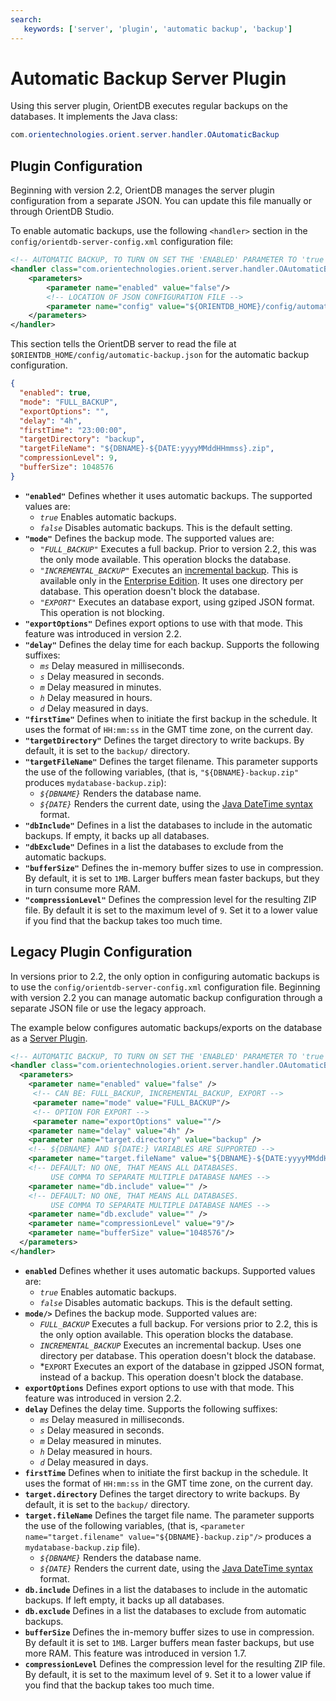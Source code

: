 ```yaml
---
search:
   keywords: ['server', 'plugin', 'automatic backup', 'backup']
---
```


# Automatic Backup Server Plugin

Using this server plugin, OrientDB executes regular backups on the databases.  It implements the Java class:

```java
com.orientechnologies.orient.server.handler.OAutomaticBackup
```


## Plugin Configuration

Beginning with version 2.2, OrientDB manages the server plugin configuration from a separate JSON.  You can update this file manually or through OrientDB Studio.

To enable automatic backups, use the following `<handler>` section in the `config/orientdb-server-config.xml` configuration file:

```xml
<!-- AUTOMATIC BACKUP, TO TURN ON SET THE 'ENABLED' PARAMETER TO 'true' -->
<handler class="com.orientechnologies.orient.server.handler.OAutomaticBackup">
    <parameters>
        <parameter name="enabled" value="false"/>
        <!-- LOCATION OF JSON CONFIGURATION FILE -->
        <parameter name="config" value="${ORIENTDB_HOME}/config/automatic-backup.json"/>
    </parameters>
</handler>
```

This section tells the OrientDB server to read the file at `$ORIENTDB_HOME/config/automatic-backup.json` for the automatic backup configuration.

```json
{
  "enabled": true,
  "mode": "FULL_BACKUP",
  "exportOptions": "",
  "delay": "4h",
  "firstTime": "23:00:00",
  "targetDirectory": "backup",
  "targetFileName": "${DBNAME}-${DATE:yyyyMMddHHmmss}.zip",
  "compressionLevel": 9,
  "bufferSize": 1048576
}
```

- **`"enabled"`** Defines whether it uses automatic backups.  The supported values are:
  - *`true`* Enables automatic backups.
  - *`false`* Disables automatic backups.  This is the default setting.
- **`"mode"`** Defines the backup mode.  The supported values are:
  - *`"FULL_BACKUP"`* Executes a full backup.  Prior to version 2.2, this was the only mode available.  This operation blocks the database.
  - *`"INCREMENTAL_BACKUP"`* Executes an [incremental backup](Incremental-Backup-And-Restore.md).  This is available only in the [Enterprise Edition](Enterprise-Edition.md).  It uses one directory per database.  This operation doesn't block the database.
  - *`"EXPORT"`* Executes an database export, using gziped JSON format. This operation is not blocking.
- **`"exportOptions"`** Defines export options to use with that mode.  This feature was introduced in version 2.2.
- **`"delay"`** Defines the delay time for each backup.  Supports the following suffixes:
  - *`ms`* Delay measured in milliseconds.
  - *`s`* Delay measured in seconds.
  - *`m`* Delay measured in minutes.
  - *`h`* Delay measured in hours.
  - *`d`* Delay measured in days.
- **`"firstTime"`** Defines when to initiate the first backup in the schedule.  It uses the format of `HH:mm:ss` in the GMT time zone, on the current day.
- **`"targetDirectory"`** Defines the target directory to write backups.  By default, it is set to the `backup/` directory.
- **`"targetFileName"`** Defines the target filename.  This parameter supports the use of the following variables, (that is, `"${DBNAME}-backup.zip"` produces `mydatabase-backup.zip`):
  - *`${DBNAME}`* Renders the database name.
  - *`${DATE}`* Renders the current date, using the [Java DateTime syntax](http://download.oracle.com/javase/1,5.0/docs/api/java/text/SimpleDateFormat.html) format.
- **`"dbInclude"`** Defines in a list the databases to include in the automatic backups.  If empty, it backs up all databases.
- **`"dbExclude"`** Defines in a list the databases to exclude from the automatic backups.
- **`"bufferSize"`** Defines the in-memory buffer sizes to use in compression.  By default, it is set to `1MB`.  Larger buffers mean faster backups, but they in turn consume more RAM.
- **`"compressionLevel"`** Defines the compression level for the resulting ZIP file.  By default it is set to the maximum level of `9`.  Set it to a lower value if you find that the backup takes too much time.


## Legacy Plugin Configuration

In versions prior to 2.2, the only option in configuring automatic backups is to use the `config/orientdb-server-config.xml` configuration file.   Beginning with version 2.2 you can manage automatic backup configuration through a separate JSON file or use the legacy approach.

The example below configures automatic backups/exports on the database as a [Server Plugin](DB-Server.md#handlers).


```xml
<!-- AUTOMATIC BACKUP, TO TURN ON SET THE 'ENABLED' PARAMETER TO 'true' -->
<handler class="com.orientechnologies.orient.server.handler.OAutomaticBackup">
  <parameters>
    <parameter name="enabled" value="false" />
     <!-- CAN BE: FULL_BACKUP, INCREMENTAL_BACKUP, EXPORT -->
     <parameter name="mode" value="FULL_BACKUP"/>
     <!-- OPTION FOR EXPORT -->
     <parameter name="exportOptions" value=""/>
    <parameter name="delay" value="4h" />
    <parameter name="target.directory" value="backup" />
    <!-- ${DBNAME} AND ${DATE:} VARIABLES ARE SUPPORTED -->
    <parameter name="target.fileName" value="${DBNAME}-${DATE:yyyyMMddHHmmss}.zip" />
    <!-- DEFAULT: NO ONE, THAT MEANS ALL DATABASES. 
	     USE COMMA TO SEPARATE MULTIPLE DATABASE NAMES -->
    <parameter name="db.include" value="" />
    <!-- DEFAULT: NO ONE, THAT MEANS ALL DATABASES. 
	     USE COMMA TO SEPARATE MULTIPLE DATABASE NAMES -->
    <parameter name="db.exclude" value="" />
    <parameter name="compressionLevel" value="9"/>
    <parameter name="bufferSize" value="1048576"/>
  </parameters>
</handler>
```


- **`enabled`** Defines whether it uses automatic backups.  Supported values are:
  - *`true`* Enables automatic backups.
  - *`false`* Disables automatic backups.  This is the default setting.
- **`mode/>`** Defines the backup mode.  Supported values are:
  - *`FULL_BACKUP`* Executes a full backup.  For versions prior to 2.2, this is the only option available.  This operation blocks the database.
  - *`INCREMENTAL_BACKUP`* Executes an incremental backup.  Uses one directory per database.  This operation doesn't block the database.
  - *`EXPORT` Executes an export of the database in gzipped JSON format, instead of a backup.  This operation doesn't block the database.
- **`exportOptions`** Defines export options to use with that mode.  This feature was introduced in version 2.2.
- **`delay`** Defines the delay time.  Supports the following suffixes:
  - *`ms`* Delay measured in milliseconds.
  - *`s`* Delay measured in seconds.
  - *`m`* Delay measured in minutes.
  - *`h`* Delay measured in hours.
  - *`d`* Delay measured in days.
- **`firstTime`** Defines when to initiate the first backup in the schedule.  It uses the format of `HH:mm:ss` in the GMT time zone, on the current day.
- **`target.directory`** Defines the target directory to write backups.  By default, it is set to the `backup/` directory.
- **`target.fileName`** Defines the target file name.  The parameter supports the use of the following variables, (that is, `<parameter name="target.filename" value="${DBNAME}-backup.zip"/>` produces a `mydatabase-backup.zip` file).
  - *`${DBNAME}`* Renders the database name.
  - *`${DATE}`* Renders the current date, using the [Java DateTime syntax](http://download.oracle.com/javase/1,5.0/docs/api/java/text/SimpleDateFormat.html) format.
- **`db.include`** Defines in a list the databases to include in the automatic backups.  If left empty, it backs up all databases.
- **`db.exclude`** Defines in a list the databases to exclude from automatic backups.
- **`bufferSize`** Defines the in-memory buffer sizes to use in compression.  By default it is set to `1MB`.  Larger buffers mean faster backups, but use more RAM.  This feature was introduced in version 1.7.
- **`compressionLevel`** Defines the compression level for the resulting ZIP file.  By default, it is set to the maximum level of `9`.  Set it to a lower value if you find that the backup takes too much time.


